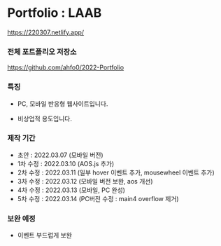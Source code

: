 # Portfolio : LAAB

https://220307.netlify.app/

### 전체 포트폴리오 저장소

https://github.com/ahfo0/2022-Portfolio

### 특징

- PC, 모바일 반응형 웹사이트입니다.

- 비상업적 용도입니다.

### 제작 기간

- 초안 : 2022.03.07 (모바일 버전)
- 1차 수정 : 2022.03.10 (AOS.js 추가)
- 2차 수정 : 2022.03.11 (일부 hover 이벤트 추가, mousewheel 이벤트 추가)
- 3차 수정 : 2022.03.12 (모바일 버전 보완, aos 개선)
- 4차 수정 : 2022.03.13 (모바일, PC 완성)
- 5차 수정 : 2022.03.14 (PC버전 수정 : main4 overflow 제거)

### 보완 예정

- 이벤트 부드럽게 보완
